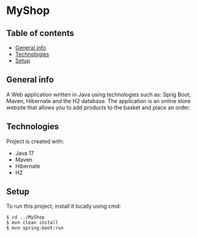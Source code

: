 # MyShop
## Table of contents
* [General info](#general-info)
* [Technologies](#technologies)
* [Setup](#setup)

## General info
A Web application written in Java using technologies such as: Sprig Boot, Maven, Hibernate and the H2 database. 
The application is an online store website that allows you to add products to the basket and place an order.
	
## Technologies
Project is created with:
* Java 17
* Maven
* Hibernate
* H2
	
## Setup
To run this project, install it locally using cmd:

```
$ cd ../MyShop
$ mvn clean install
$ mvn spring-boot:run
```
